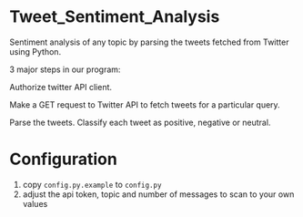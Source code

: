 # Tweet_Sentiment_Analysis
Sentiment analysis of any topic by parsing the tweets fetched from Twitter using Python.

3 major steps in our program:

Authorize twitter API client.

Make a GET request to Twitter API to fetch tweets for a particular query.

Parse the tweets. Classify each tweet as positive, negative or neutral.

# Configuration #
1. copy `config.py.example` to `config.py`
1. adjust the api token, topic and number of messages to scan to your own values